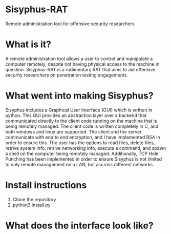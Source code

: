 # Sisyphus-RAT
Remote administration tool for offensive security researchers

# What is it?
A remote administration tool allows a user to control and manipulate a computer remotely, despite not having physical access to the machine in question. Sisyphus-RAT is a rudimentary RAT that aims to aid offensive security researchers on penetration testing engagements. 

# What went into making Sisyphus?
Sisyphus includes a Graphical User Interface (GUI) which is written in python. This GUI provides an abstraction layer over a backend that communicated directly to the client code running on the machine that is being remotely managed. The client code is written completely in C, and both windows and linux are supported. The client and the server communicate with end to end encryption, and I have implemented RSA in order to ensure this. The user has the options to read files, delete files, retrive system info, retrive networking info, execute a command, and spawn a shell on the computer being remotely managed. Additionally, TCP Hole Punching has been implemented in order to ensure Sisyphus is not limited to only remote management on a LAN, but accross different networks.

# Install instructions
1) Clone the repository
2) python3 install.py

# What does the interface look like?
